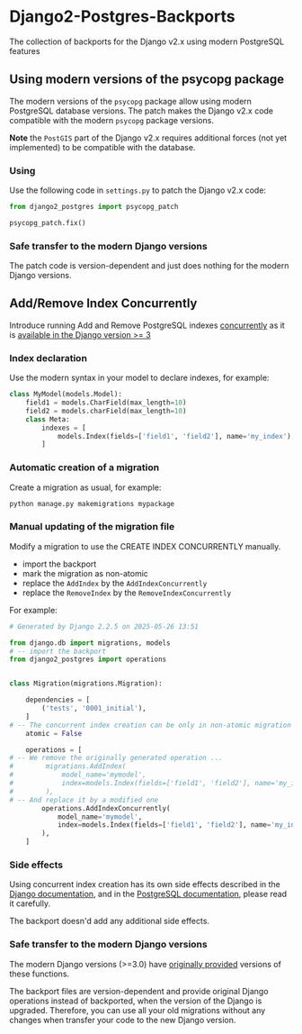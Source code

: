# Django2-Postgres-Backports

The collection of backports for the Django v2.x using modern PostgreSQL features

## Using modern versions of the psycopg package

The modern versions of the `psycopg` package allow using modern PostgreSQL database versions.
The patch makes the Django v2.x code compatible with the modern `psycopg` package versions.

__Note__ the `PostGIS` part of the Django v2.x requires additional forces (not yet implemented) to be compatible with the database.

### Using

Use the following code in `settings.py` to patch the Django v2.x code:

```python
from django2_postgres import psycopg_patch

psycopg_patch.fix()
```

### Safe transfer to the modern Django versions

The patch code is version-dependent and just does nothing for the modern Django versions.

## Add/Remove Index Concurrently

Introduce running Add and Remove PostgreSQL indexes [concurrently](https://www.postgresql.org/docs/current/sql-createindex.html#SQL-CREATEINDEX-CONCURRENTLY)
as it is [available in the Django version >= 3](https://docs.djangoproject.com/en/dev/ref/contrib/postgres/operations/#concurrent-index-operations)

### Index declaration

Use the modern syntax in your model to declare indexes, for example:

```python
class MyModel(models.Model):
    field1 = models.CharField(max_length=10)
    field2 = models.charField(max_length=10)
    class Meta:
        indexes = [
            models.Index(fields=['field1', 'field2'], name='my_index'),
        ]
```

### Automatic creation of a migration

Create a migration as usual, for example:

```sh
python manage.py makemigrations mypackage
```

### Manual updating of the migration file

Modify a migration to use the CREATE INDEX CONCURRENTLY manually.

- import the backport
- mark the migration as non-atomic
- replace the `AddIndex` by the `AddIndexConcurrently`
- replace the `RemoveIndex` by the `RemoveIndexConcurrently`

For example:

```python
# Generated by Django 2.2.5 on 2025-05-26 13:51

from django.db import migrations, models
# -- import the backport
from django2_postgres import operations


class Migration(migrations.Migration):

    dependencies = [
        ('tests', '0001_initial'),
    ]
# -- The concurrent index creation can be only in non-atomic migration
    atomic = False

    operations = [
# -- We remove the originally generated operation ...
#        migrations.AddIndex(
#            model_name='mymodel',
#            index=models.Index(fields=['field1', 'field2'], name='my_index'),
#        ),
# -- And replace it by a modified one
        operations.AddIndexConcurrently(
            model_name='mymodel',
            index=models.Index(fields=['field1', 'field2'], name='my_index'),
        ),
    ]

```

### Side effects

Using concurrent index creation has its own side effects described in the
[Django documentation](https://docs.djangoproject.com/en/dev/ref/contrib/postgres/operations/#concurrent-index-operations), and
in the [PostgreSQL documentation](https://www.postgresql.org/docs/current/sql-createindex.html#SQL-CREATEINDEX-CONCURRENTLY),
please read it carefully.

The backport doesn'd add any additional side effects.

### Safe transfer to the modern Django versions

The modern Django versions (>=3.0) have
[originally provided](https://docs.djangoproject.com/en/dev/ref/contrib/postgres/operations/#concurrent-index-operations)
versions of these functions.

The backport files are version-dependent and provide original Django operations instead of backported, when the version of the Django is upgraded.
Therefore, you can use all your old migrations without any changes when transfer your code to the new Django version.
